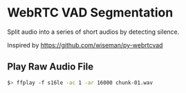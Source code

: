 # WebRTC VAD Segmentation

Split audio into a series of short audios by detecting silence.

Inspired by 
https://github.com/wiseman/py-webrtcvad

## Play Raw Audio File
``` bash
$> ffplay -f s16le -ac 1 -ar 16000 chunk-01.wav
```


